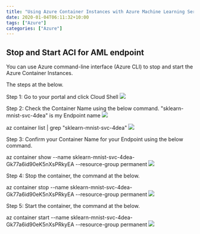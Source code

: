 ```yaml
---
title: "Using Azure Container Instances with Azure Machine Learning Service"
date: 2020-01-04T06:11:32+10:00
tags: ["Azure"]
categories: ["Azure"]
---
```

## Stop and Start ACI for AML endpoint
You can use Azure command-line interface (Azure CLI) to stop and start the Azure Container Instances.

The steps at the below.

Step 1: Go to your portal and click Cloud Shell
![](https://res.cloudinary.com/dkvj6mo4c/image/upload/v1605344921/AzureContainerInstancesStopStart/cloudShell_ownxnt.png)

Step 2: Check the Container Name using the below command. "sklearn-mnist-svc-4dea" is my Endpoint name
![](https://res.cloudinary.com/dkvj6mo4c/image/upload/v1605344921/AzureContainerInstancesStopStart/cloudShell_ownxnt.png)

az container list | grep "sklearn-mnist-svc-4dea"
![](https://res.cloudinary.com/dkvj6mo4c/image/upload/v1605345338/AzureContainerInstancesStopStart/getContainerName_xvduxe.png)

Step 3: Confirm your Container Name for your Endpoint using the below command.

az container show --name sklearn-mnist-svc-4dea-Gk77a6id90eK5nXsPRkyEA --resource-group permanent
![](https://res.cloudinary.com/dkvj6mo4c/image/upload/v1605345518/AzureContainerInstancesStopStart/confirmContainerName_ayecsz.png)

Step 4: Stop the container, the command at the below.

az container stop --name sklearn-mnist-svc-4dea-Gk77a6id90eK5nXsPRkyEA --resource-group permanent
![](https://res.cloudinary.com/dkvj6mo4c/image/upload/v1605345855/AzureContainerInstancesStopStart/stop_rmqw5l.png)

Step 5: Start the container, the command at the below.

az container start --name sklearn-mnist-svc-4dea-Gk77a6id90eK5nXsPRkyEA --resource-group permanent
![](https://res.cloudinary.com/dkvj6mo4c/image/upload/v1605345977/AzureContainerInstancesStopStart/start_d6stty.png)

